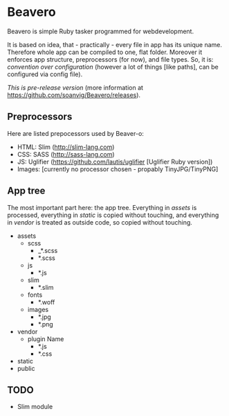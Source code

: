 # Beavero
Beavero is simple Ruby tasker programmed for webdevelopment.

It is based on idea, that - practically - every file in app has its unique name.
Therefore whole app can be compiled to one, flat folder.
Moreover it enforces app structure, preprocessors (for now), and file types.
So, it is: *convention over configuration* (however a lot of things [like paths], can be configured via config file).

*This is pre-release version* (more information at https://github.com/soanvig/Beavero/releases).

## Preprocessors
Here are listed prepocessors used by Beaver-o:
- HTML: Slim (http://slim-lang.com)
- CSS: SASS (http://sass-lang.com)
- JS: Uglifier (https://github.com/lautis/uglifier [Uglifier Ruby version])
- Images: [currently no processor chosen - propably TinyJPG/TinyPNG]

## App tree
The most important part here: the app tree.
Everything in *assets* is processed, everything in *static* is copied without touching,
and everything in *vendor* is treated as outside code, so copied without touching.

- assets
  - scss
    - _\*.scss
    - \*.scss
  - js
    - \*.js
  - slim
    - \*.slim
  - fonts
    - \*.woff
  - images
    - \*.jpg
    - \*.png
- vendor
  - plugin Name
    - \*.js
    - \*.css
- static
- public

## TODO
- Slim module
